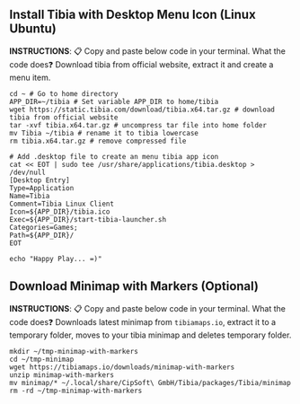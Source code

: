 ## Install Tibia with Desktop Menu Icon (Linux Ubuntu)

**INSTRUCTIONS**: 📋 Copy and paste below code in your terminal. 
What the code does❓ 
Download tibia from official website, extract it and create a menu item.
````shell
cd ~ # Go to home directory
APP_DIR=~/tibia # Set variable APP_DIR to home/tibia
wget https://static.tibia.com/download/tibia.x64.tar.gz # download tibia from official website
tar -xvf tibia.x64.tar.gz # uncompress tar file into home folder
mv Tibia ~/tibia # rename it to tibia lowercase
rm tibia.x64.tar.gz # remove compressed file

# Add .desktop file to create an menu tibia app icon
cat << EOT | sudo tee /usr/share/applications/tibia.desktop > /dev/null 
[Desktop Entry]
Type=Application
Name=Tibia
Comment=Tibia Linux Client
Icon=${APP_DIR}/tibia.ico
Exec=${APP_DIR}/start-tibia-launcher.sh
Categories=Games;
Path=${APP_DIR}/
EOT

echo "Happy Play... =)"
````

## Download Minimap with Markers (Optional)
**INSTRUCTIONS**: 📋 Copy and paste below code in your terminal.
What the code does❓ 
Downloads latest minimap from `tibiamaps.io`, extract it to a temporary folder, moves to your tibia minimap and deletes temporary folder.
````shell
mkdir ~/tmp-minimap-with-markers
cd ~/tmp-minimap
wget https://tibiamaps.io/downloads/minimap-with-markers
unzip minimap-with-markers
mv minimap/* ~/.local/share/CipSoft\ GmbH/Tibia/packages/Tibia/minimap
rm -rd ~/tmp-minimap-with-markers
````
